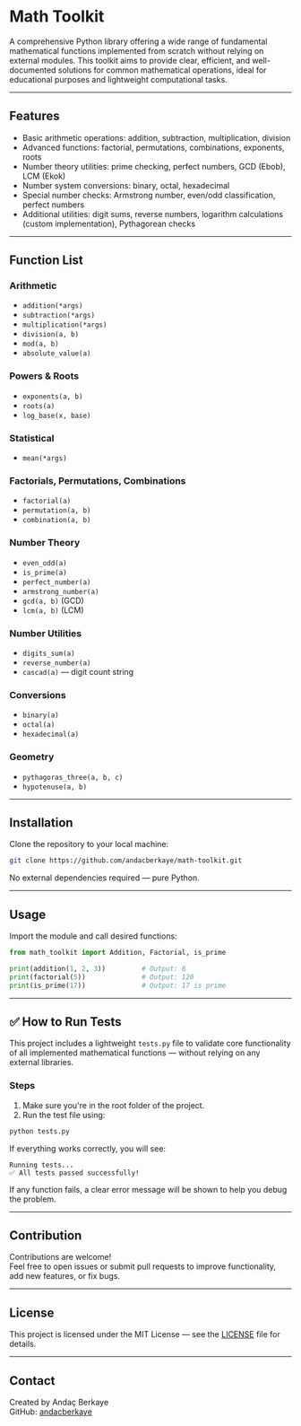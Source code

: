 # Math Toolkit

A comprehensive Python library offering a wide range of fundamental mathematical functions implemented from scratch without relying on external modules. This toolkit aims to provide clear, efficient, and well-documented solutions for common mathematical operations, ideal for educational purposes and lightweight computational tasks.

---

## Features

- Basic arithmetic operations: addition, subtraction, multiplication, division  
- Advanced functions: factorial, permutations, combinations, exponents, roots  
- Number theory utilities: prime checking, perfect numbers, GCD (Ebob), LCM (Ekok)  
- Number system conversions: binary, octal, hexadecimal  
- Special number checks: Armstrong number, even/odd classification, perfect numbers  
- Additional utilities: digit sums, reverse numbers, logarithm calculations (custom implementation), Pythagorean checks  

---

## Function List

### Arithmetic
- `addition(*args)`
- `subtraction(*args)`
- `multiplication(*args)`
- `division(a, b)`
- `mod(a, b)`
- `absolute_value(a)`

### Powers & Roots
- `exponents(a, b)`
- `roots(a)`
- `log_base(x, base)`

### Statistical
- `mean(*args)`

### Factorials, Permutations, Combinations
- `factorial(a)`
- `permutation(a, b)`
- `combination(a, b)`

### Number Theory
- `even_odd(a)`
- `is_prime(a)`
- `perfect_number(a)`
- `armstrong_number(a)`
- `gcd(a, b)` (GCD)
- `lcm(a, b)` (LCM)

### Number Utilities
- `digits_sum(a)`
- `reverse_number(a)`
- `cascad(a)` — digit count string

### Conversions
- `binary(a)`
- `octal(a)`
- `hexadecimal(a)`

### Geometry
- `pythagoras_three(a, b, c)`
- `hypotenuse(a, b)`

---

## Installation

Clone the repository to your local machine:

```bash
git clone https://github.com/andacberkaye/math-toolkit.git
```

No external dependencies required — pure Python.

---

## Usage

Import the module and call desired functions:

```python
from math_toolkit import Addition, Factorial, is_prime

print(addition(1, 2, 3))         # Output: 6
print(factorial(5))              # Output: 120
print(is_prime(17))              # Output: 17 is prime
```

---

## ✅ How to Run Tests

This project includes a lightweight `tests.py` file to validate core functionality of all implemented mathematical functions — without relying on any external libraries.

### Steps

1. Make sure you're in the root folder of the project.
2. Run the test file using:

```bash
python tests.py
```

If everything works correctly, you will see:

```
Running tests...
✅ All tests passed successfully!
```

If any function fails, a clear error message will be shown to help you debug the problem.

---


## Contribution

Contributions are welcome!  
Feel free to open issues or submit pull requests to improve functionality, add new features, or fix bugs.

---

## License

This project is licensed under the MIT License — see the [LICENSE](LICENSE) file for details.

---

## Contact

Created by Andaç Berkaye  
GitHub: [andacberkaye](https://github.com/andacberkaye)
